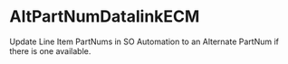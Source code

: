 # AltPartNumDatalinkECM
Update Line Item PartNums in SO Automation to an Alternate PartNum if there is one available. 
